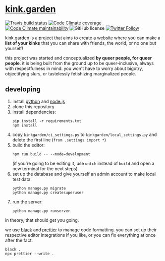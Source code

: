 # [kink.garden](https://kink.garden)

[![Travis build status](https://img.shields.io/travis/com/kinkgarden/kinkgarden?style=flat-square)][travis]
[![Code Climate coverage](https://img.shields.io/codeclimate/coverage/kinkgarden/kinkgarden?style=flat-square)][codeclimate]
[![Code Climate maintainability](https://img.shields.io/codeclimate/maintainability-percentage/kinkgarden/kinkgarden?style=flat-square)][codeclimate]
![GitHub license](https://img.shields.io/github/license/kinkgarden/kinkgarden?style=flat-square)
[![Twitter Follow](https://img.shields.io/twitter/follow/kinkgarden?style=social)][twitter]

[travis]: https://travis-ci.com/github/kinkgarden/kinkgarden
[codeclimate]: https://codeclimate.com/github/kinkgarden/kinkgarden
[twitter]: https://twitter.com/kinkgarden

kink.garden is a project that aims to create a website where you can make a
**list of your kinks** that you can share with friends, the world, or no one but
yourself!

this project was started and conceptualized **by queer people, for queer
people**. it is being built from the ground up to be queer-inclusive, always
with respectfulness in mind. you won't have to worry about bigotry, objectifying
slurs, or tastelessly fetishizing marginalized people.

## developing

1. install [python](https://www.python.org) and
   [node.js](https://nodejs.org/en/)
2. clone this repository
3. install dependencies:
    ```shell script
    pip install -r requirements.txt
    npm install
    ```
4. copy `kinkgarden/ci_settings.py` to `kinkgarden/local_settings.py` and delete
   the first line (`from .settings import *`)
5. build the editor:
    ```shell script
    npm run build -- --mode=development
    ```
    (if you're going to be editing it, use `watch` instead of `build` and open a
    new terminal for the next steps)
6. set up the database and give yourself an admin account to make local test
   data:
    ```shell script
    python manage.py migrate
    python manage.py createsuperuser
    ```
7. run the server:
    ```shell script
    python manage.py runserver
    ```

in theory, that should get you going.

we use [black](https://github.com/psf/black) and
[prettier](https://prettier.io/) to manage code formatting. you can set up their
respective editor integrations if you like, or you can fix everything at once
after the fact:

```shell script
black .
npx prettier --write .
```
